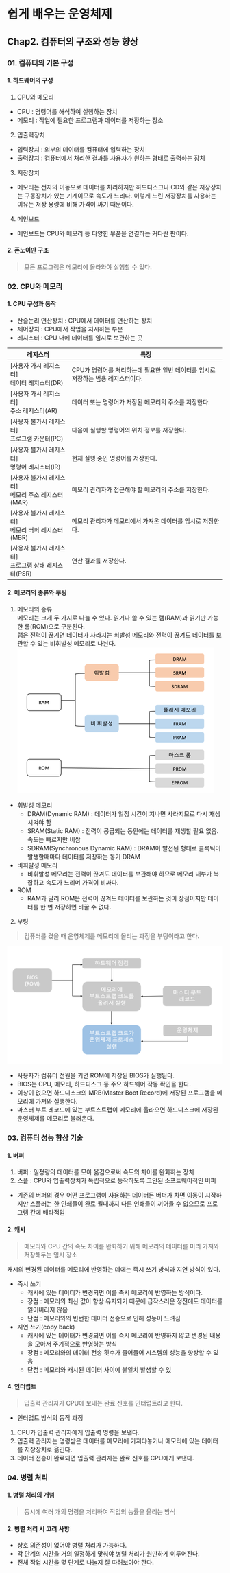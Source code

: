 # 쉽게 배우는 운영체제
## Chap2. 컴퓨터의 구조와 성능 향상
### 01. 컴퓨터의 기본 구성
#### 1. 하드웨어의 구성
1) CPU와 메모리
- CPU : 명령어를 해석하여 실행하는 장치
- 메모리 : 작업에 필요한 프로그램과 데이터를 저장하는 장소
2) 입출력장치
- 입력장치 : 외부의 데이터를 컴퓨터에 입력하는 장치
- 출력장치 : 컴퓨터에서 처리한 결과를 사용자가 원하는 형태로 출력하는 장치
3) 저장장치
- 메모리는 전자의 이동으로 데이터를 처리하지만 하드디스크나 CD와 같은 저장장치는 구동장치가 있는 기계이므로 속도가 느리다. 이렇게 느린 저장장치를 사용하는 이유는 저장 용량에 비해 가격이 싸기 때문이다.
4) 메인보드
- 메인보드는 CPU와 메모리 등 다양한 부품을 연결하는 커다란 판이다.

#### 2. 폰노이만 구조
> 모든 프로그램은 메모리에 올라와야 실행할 수 있다.

### 02. CPU와 메모리
#### 1. CPU 구성과 동작
- 산술논리 연산장치 : CPU에서 데이터를 연산하는 장치
- 제어장치 : CPU에서 작업을 지시하는 부분
- 레지스터 : CPU 내에 데이터를 임시로 보관하는 곳

|레지스터|특징|
|---|---|
|[사용자 가시 레지스터]<br/>데이터 레지스터(DR)|CPU가 명령어를 처리하는데 필요한 일반 데이터를 임시로 저장하는 범용 레지스터이다.|
|[사용자 가시 레지스터]<br/>주소 레지스터(AR)|데이터 또는 명령어가 저장된 메모리의 주소를 저장한다.|
|[사용자 불가시 레지스터]<br/>프로그램 카운터(PC)|다음에 실행할 명령어의 위치 정보를 저장한다.|
|[사용자 불가시 레지스터]<br/>명령어 레지스터(IR)|현재 실행 중인 명령어를 저장한다.|
|[사용자 불가시 레지스터]<br/>메모리 주소 레지스터(MAR)|메모리 관리자가 접근해야 할 메모리의 주소를 저장한다.|
|[사용자 불가시 레지스터]<br/>메모리 버퍼 레지스터(MBR)|메모리 관리자가 메모리에서 가져온 데이터를 임시로 저장한다.|
|[사용자 불가시 레지스터]<br/>프로그램 상태 레지스터(PSR)|연산 결과를 저장한다.|

#### 2. 메모리의 종류와 부팅
1) 메모리의 종류<br/>
메모리는 크게 두 가지로 나눌 수 있다. 읽거나 쓸 수 있는 램(RAM)과 읽기만 가능한 롬(ROM)으로 구분된다.<br/>
램은 전력이 끊기면 데이터가 사라지는 휘발성 메모리와 전력이 끊겨도 데이터를 보관할 수 있는 비휘발성 메모리로 나뉜다.
![img.png](img/memory.png)
- 휘발성 메모리
  - DRAM(Dynamic RAM) : 데이터가 일정 시간이 지나면 사라지므로 다시 재생시켜야 함
  - SRAM(Static RAM) : 전력이 공급되는 동안에는 데이터를 재생할 필요 없음. 속도는 빠르지만 비쌈
  - SDRAM(Synchronous Dynamic RAM) : DRAM이 발전된 형태로 클록틱이 발생할때마다 데이터를 저장하는 동기 DRAM
- 비휘발성 메모리
  - 비휘발성 메모리는 전력이 끊겨도 데이터를 보관해야 하므로 메모리 내부가 복잡하고 속도가 느리며 가격이 비싸다.
- ROM
  - RAM과 달리 ROM은 전력이 끊겨도 데이터를 보관하는 것이 장점이지만 데이터를 한 번 저장하면 바꿀 수 없다.

2) 부팅
> 컴퓨터를 켰을 때 운영체제를 메모리에 올리는 과정을 부팅이라고 한다.

![img.png](img/booting.png)

- 사용자가 컴퓨터 전원을 키면 ROM에 저장된 BIOS가 실행된다.
- BIOS는 CPU, 메모리, 하드디스크 등 주요 하드웨어 작동 확인을 한다.
- 이상이 없으면 하드디스크의 MRB(Master Boot Record)에 저장된 프로그램을 메모리에 가져와 실행한다.
- 마스터 부트 레코드에 있는 부트스트랩이 메모리에 올라오면 하드디스크에 저장된 운영체제를 메모리로 불러온다.

### 03. 컴퓨터 성능 향상 기술
#### 1. 버퍼
1) 버퍼 : 일정량의 데이터를 모아 옮김으로써 속도의 차이를 완화하는 장치
2) 스폴 : CPU와 입출력장치가 독립적으로 동작하도록 고안된 소프트웨어적인 버퍼
- 기존의 버퍼의 경우 어떤 프로그램이 사용하는 데이터든 버퍼가 차면 이동이 시작하지만 스풀러는 한 인쇄물이 완료 될때까지 다른 인쇄물이 끼어들 수 없으므로 프로그램 간에 배타적임
#### 2. 캐시
> 메모리와 CPU 간의 속도 차이를 완화하기 위해 메모리의 데이터를 미리 가져와 저장해두는 임시 장소

캐시의 변경된 데이터를 메모리에 반영하는 데에는 즉시  쓰기 방식과 지연 방식이 있다.
- 즉시 쓰기
  - 캐시에 있는 데이터가 변경되면 이를 즉시 메모리에 반영하는 방식이다. 
  - 장점 : 메모리의 최신 값이 항상 유지되기 때문에 급작스러운 정전에도 데이터를 잃어버리지 않음
  - 단점 : 메모리와의 빈번한 데이터 전송으로 인해 성능이 느려짐
- 지연 쓰기(copy back)
  - 캐시에 있는 데이터가 변경되면 이를 즉시 메모리에 반영하지 않고 변경된 내용을 모아서 주기적으로 반영하는 방식
  - 장점 : 메모리와의 데이터 전송 횟수가 줄어들어 시스템의 성능을 향상할 수 있음
  - 단점 : 메모리와 캐시된 데이터 사이에 불일치 발생할 수 있
#### 4. 인터럽트
> 입출력 관리자가 CPU에 보내는 완료 신호를 인터럽트라고 한다.
- 인터럽트 방식의 동작 과정
1) CPU가 입출력 관리자에게 입출력 명령을 보낸다.
2) 입출력 관리자는 명령받은 데이터를 메모리에 가져댜놓거나 메모리에 있는 데이터를 저장장치로 옮긴다.
3) 데이터 전송이 완료되면 입출력 관리자는 완료 신호를 CPU에게 보낸다.

### 04. 병렬 처리
#### 1. 병렬 처리의 개념
> 동시에 여러 개의 명령을 처리하여 작업의 능률을 올리는 방식
#### 2. 병렬 처리 시 고려 사항
- 상호 의존성이 없어야 병렬 처리가 가능하다.
- 각 단계의 시간을 거의 일정하게 맞춰야 병렬 처리가 원만하게 이루어진다.
- 전체 작업 시간을 몇 단계로 나눌지 잘 따려보아야 한다.
